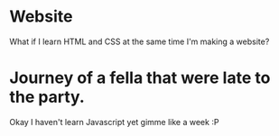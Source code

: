 # Website
What if I learn HTML and CSS at the same time I'm making a website?

<H1>Journey of a fella that were late to the party.</H1>
<p>Okay I haven't learn Javascript yet gimme like a week :P </p>

